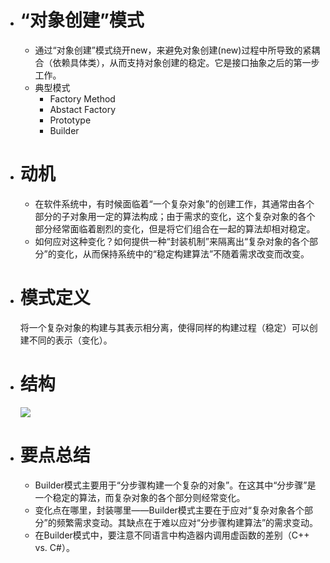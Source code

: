 - # “对象创建”模式
  - 通过“对象创建”模式绕开new，来避免对象创建(new)过程中所导致的紧耦合（依赖具体类），从而支持对象创建的稳定。它是接口抽象之后的第一步工作。
  - 典型模式
     - Factory Method
     - Abstact Factory
     - Prototype
     - Builder
     
- # 动机
  - 在软件系统中，有时候面临着“一个复杂对象”的创建工作，其通常由各个部分的子对象用一定的算法构成；由于需求的变化，这个复杂对象的各个部分经常面临着剧烈的变化，但是将它们组合在一起的算法却相对稳定。
  - 如何应对这种变化？如何提供一种“封装机制”来隔离出“复杂对象的各个部分”的变化，从而保持系统中的“稳定构建算法”不随着需求改变而改变。
  
- # 模式定义
  将一个复杂对象的构建与其表示相分离，使得同样的构建过程（稳定）可以创建不同的表示（变化）。
  
- # 结构
  ![](https://github.com/havenow/my-C-plus-plus/blob/master/C%2B%2B设计模式/images/结构（Structure）-builder.png)  
  
- # 要点总结
  - Builder模式主要用于“分步骤构建一个复杂的对象”。在这其中“分步骤”是一个稳定的算法，而复杂对象的各个部分则经常变化。
  - 变化点在哪里，封装哪里——Builder模式主要在于应对“复杂对象各个部分”的频繁需求变动。其缺点在于难以应对“分步骤构建算法”的需求变动。
  - 在Builder模式中，要注意不同语言中构造器内调用虚函数的差别（C++ vs. C#）。
